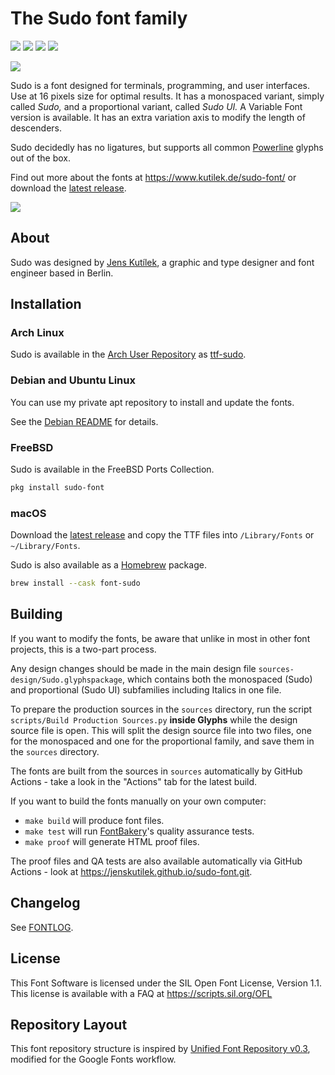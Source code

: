 # The Sudo font family

[![][Fontbakery]](https://jenskutilek.github.io/sudo-font.git/fontbakery/fontbakery-report.html)
[![][Universal]](https://jenskutilek.github.io/sudo-font.git/fontbakery/fontbakery-report.html)
[![][GF Profile]](https://jenskutilek.github.io/sudo-font.git/fontbakery/fontbakery-report.html)
[![][Shaping]](https://jenskutilek.github.io/sudo-font.git/fontbakery/fontbakery-report.html)

[Fontbakery]: https://img.shields.io/endpoint?url=https%3A%2F%2Fraw.githubusercontent.com%2Fjenskutilek%2Fsudo-font.git%2Fgh-pages%2Fbadges%2Foverall.json
[GF Profile]: https://img.shields.io/endpoint?url=https%3A%2F%2Fraw.githubusercontent.com%2Fjenskutilek%2Fsudo-font.git%2Fgh-pages%2Fbadges%2FGoogleFonts.json
[Outline Correctness]: https://img.shields.io/endpoint?url=https%3A%2F%2Fraw.githubusercontent.com%2Fjenskutilek%2Fsudo-font.git%2Fgh-pages%2Fbadges%2FOutlineCorrectnessChecks.json
[Shaping]: https://img.shields.io/endpoint?url=https%3A%2F%2Fraw.githubusercontent.com%2Fjenskutilek%2Fsudo-font.git%2Fgh-pages%2Fbadges%2FShapingChecks.json
[Universal]: https://img.shields.io/endpoint?url=https%3A%2F%2Fraw.githubusercontent.com%2Fjenskutilek%2Fsudo-font.git%2Fgh-pages%2Fbadges%2FUniversal.json

<img src="https://raw.github.com/jenskutilek/sudo-font/master/images/sudo-monospaced-ui-font.png">

Sudo is a font designed for terminals, programming, and user interfaces. Use at 16 pixels size for optimal results. It has a monospaced variant, simply called _Sudo,_ and a proportional variant, called _Sudo UI._ A Variable Font version is available. It has an extra variation axis to modify the length of descenders.

Sudo decidedly has no ligatures, but supports all common [Powerline](https://github.com/powerline/powerline) glyphs out of the box.

Find out more about the fonts at https://www.kutilek.de/sudo-font/ or download the [latest release](https://github.com/jenskutilek/sudo-font/releases/latest/download/sudo.zip).

<img src="https://raw.github.com/jenskutilek/sudo-font/master/images/sudo.png">


## About

Sudo was designed by [Jens Kutílek](https://www.kutilek.de/), a graphic and type designer and font engineer based in Berlin.


## Installation


### Arch Linux

Sudo is available in the [Arch User Repository](https://wiki.archlinux.org/index.php/Arch_User_Repository) as [ttf-sudo](https://aur.archlinux.org/packages/ttf-sudo).


### Debian and Ubuntu Linux

You can use my private apt repository to install and update the fonts.

See the [Debian README](README-Debian.md) for details.

### FreeBSD

Sudo is available in the FreeBSD Ports Collection.

```sh
pkg install sudo-font
```

### macOS

Download the [latest release](https://github.com/jenskutilek/sudo-font/releases/latest/download/sudo.zip) and copy the TTF files into `/Library/Fonts` or `~/Library/Fonts`.

Sudo is also available as a [Homebrew](https://brew.sh/) package.

```sh
brew install --cask font-sudo
```


## Building

If you want to modify the fonts, be aware that unlike in most in other font projects, this is a two-part process.

Any design changes should be made in the main design file `sources-design/Sudo.glyphspackage`, which contains both the monospaced (Sudo) and proportional (Sudo UI) subfamilies including Italics in one file.

To prepare the production sources in the `sources` directory, run the script `scripts/Build Production Sources.py` **inside Glyphs** while the design source file is open. This will split the design source file into two files, one for the monospaced and one for the proportional family, and save them in the `sources` directory.

The fonts are built from the sources in `sources` automatically by GitHub Actions - take a look in the "Actions" tab for the latest build.

If you want to build the fonts manually on your own computer:

* `make build` will produce font files.
* `make test` will run [FontBakery](https://github.com/googlefonts/fontbakery)'s quality assurance tests.
* `make proof` will generate HTML proof files.

The proof files and QA tests are also available automatically via GitHub Actions - look at https://jenskutilek.github.io/sudo-font.git.


## Changelog

See [FONTLOG](sudo/FONTLOG.txt).


## License

This Font Software is licensed under the SIL Open Font License, Version 1.1.
This license is available with a FAQ at
https://scripts.sil.org/OFL


## Repository Layout

This font repository structure is inspired by [Unified Font Repository v0.3](https://github.com/unified-font-repository/Unified-Font-Repository), modified for the Google Fonts workflow.
